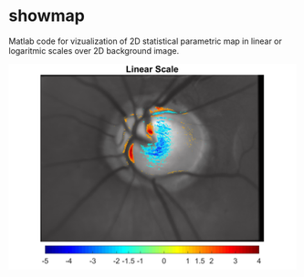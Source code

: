 # showmap
Matlab code for vizualization of 2D statistical parametric map in linear or logaritmic scales over 2D background image.

![](images/linear_scale.png)

